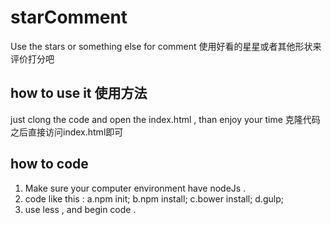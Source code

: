 # starComment
Use the stars or something else for comment 使用好看的星星或者其他形状来评价打分吧
## how to use it 使用方法
just clong the code and open the index.html , than enjoy your time
克隆代码之后直接访问index.html即可
## how to code 
1.  Make sure your computer environment have nodeJs .
2.  code like this :
	a.npm init;
	b.npm install;
	c.bower install;
	d.gulp;
3.  use less , and begin code .